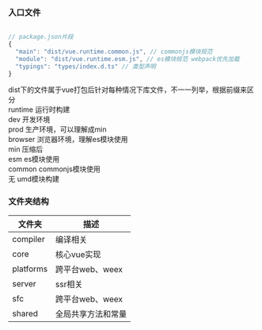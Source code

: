 ### 入口文件
```typescript  
  
// package.json片段  
{ 
  "main": "dist/vue.runtime.common.js", // commonjs模块规范
  "module": "dist/vue.runtime.esm.js", // es模块规范 webpack优先加载
  "typings": "types/index.d.ts" // 类型声明
}
```
dist下的文件属于vue打包后针对每种情况下库文件，不一一列举，根据前缀来区分  
runtime 运行时构建    
dev  开发环境  
prod 生产环境，可以理解成min  
browser 浏览器环境，理解es模块使用  
min 压缩后  
esm es模块使用  
common commonjs模块使用  
无 umd模块构建  

### 文件夹结构

|文件夹|描述|
|----|----|
|compiler|编译相关|
|core|核心vue实现|
|platforms|跨平台web、weex|
|server|ssr相关|
|sfc|跨平台web、weex|
|shared|全局共享方法和常量|

